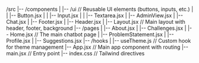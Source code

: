 /src
|-- /components
|   |-- /ui             // Reusable UI elements (buttons, inputs, etc.)
|   |   |-- Button.jsx
|   |   |-- Input.jsx
|   |   |-- Textarea.jsx
|   |-- AdminView.jsx
|   |-- Chat.jsx
|   |-- Footer.jsx
|   |-- Header.jsx
|   |-- Layout.jsx      // Main layout with header, footer, background
|-- /pages
|   |-- About.jsx
|   |-- Challenges.jsx
|   |-- Home.jsx        // The main chatbot page
|   |-- ProblemStatement.jsx
|   |-- Profile.jsx
|   |-- Suggestions.jsx
|-- /hooks
|   |-- useTheme.js     // Custom hook for theme management
|-- App.jsx             // Main app component with routing
|-- main.jsx            // Entry point
|-- index.css           // Tailwind directives